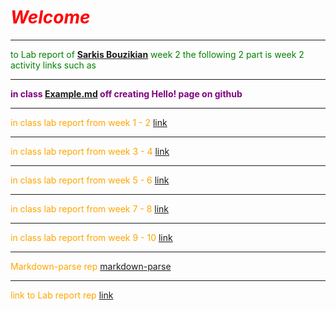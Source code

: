 
 # <span style="text-align: center; color: red;">***Welcome***</span>
 
 ---
 <span style="color: green;">to Lab report of  **[Sarkis Bouzikian](https://github.com/oplikos)** week 2 
the following 2 part is week 2 activity links such as </span>


---
 <span style="color: purple;">**in class 
 [Example.md](https://oplikos.github.io/cse15l-lab-reports/example.html)
off creating Hello! page on github**
</span>

---

 <span style="color: orange;">in class lab report from week 1 - 2 
[link](https://oplikos.github.io/cse15l-lab-reports/lab-report-1-week-2.html)</span>

---

 <span style="color: orange;">in class lab report from week 3 - 4 
[link](https://oplikos.github.io/cse15l-lab-reports/lab-report-2-week-4.html)</span>

---

<span style="color: orange;">in class lab report from week 5 - 6 
[link](https://oplikos.github.io/cse15l-lab-reports/lab-report-3-week-6.html)</span>

---

<span style="color: orange;">in class lab report from week 7 - 8 
[link](https://oplikos.github.io/cse15l-lab-reports/lab-report-4-week-8.html)</span>

---

<span style="color: orange;">in class lab report from week 9 - 10 
[link](https://oplikos.github.io/cse15l-lab-reports/lab-report-5-week-10.html)</span>

---
<span style="color: orange;">Markdown-parse rep 
[markdown-parse](https://github.com/oplikos/markdown-parse)</span>
 
 ---
<span style="color: orange;">link to Lab report rep 
[link](https://github.com/oplikos/cse15l-lab-reports)
